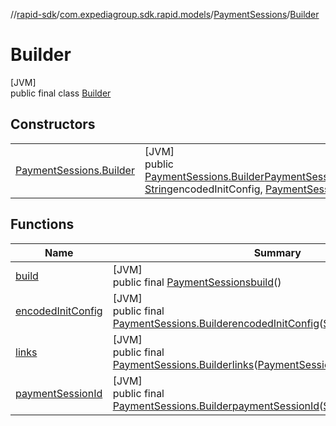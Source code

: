 //[rapid-sdk](../../../../index.md)/[com.expediagroup.sdk.rapid.models](../../index.md)/[PaymentSessions](../index.md)/[Builder](index.md)

# Builder

[JVM]\
public final class [Builder](index.md)

## Constructors

| | |
|---|---|
| [PaymentSessions.Builder](-payment-sessions.-builder.md) | [JVM]<br>public [PaymentSessions.Builder](index.md)[PaymentSessions.Builder](-payment-sessions.-builder.md)([String](https://docs.oracle.com/javase/8/docs/api/java/lang/String.html)paymentSessionId, [String](https://docs.oracle.com/javase/8/docs/api/java/lang/String.html)encodedInitConfig, [PaymentSessionsLinks](../../-payment-sessions-links/index.md)links) |

## Functions

| Name | Summary |
|---|---|
| [build](build.md) | [JVM]<br>public final [PaymentSessions](../index.md)[build](build.md)() |
| [encodedInitConfig](encoded-init-config.md) | [JVM]<br>public final [PaymentSessions.Builder](index.md)[encodedInitConfig](encoded-init-config.md)([String](https://docs.oracle.com/javase/8/docs/api/java/lang/String.html)encodedInitConfig) |
| [links](links.md) | [JVM]<br>public final [PaymentSessions.Builder](index.md)[links](links.md)([PaymentSessionsLinks](../../-payment-sessions-links/index.md)links) |
| [paymentSessionId](payment-session-id.md) | [JVM]<br>public final [PaymentSessions.Builder](index.md)[paymentSessionId](payment-session-id.md)([String](https://docs.oracle.com/javase/8/docs/api/java/lang/String.html)paymentSessionId) |

